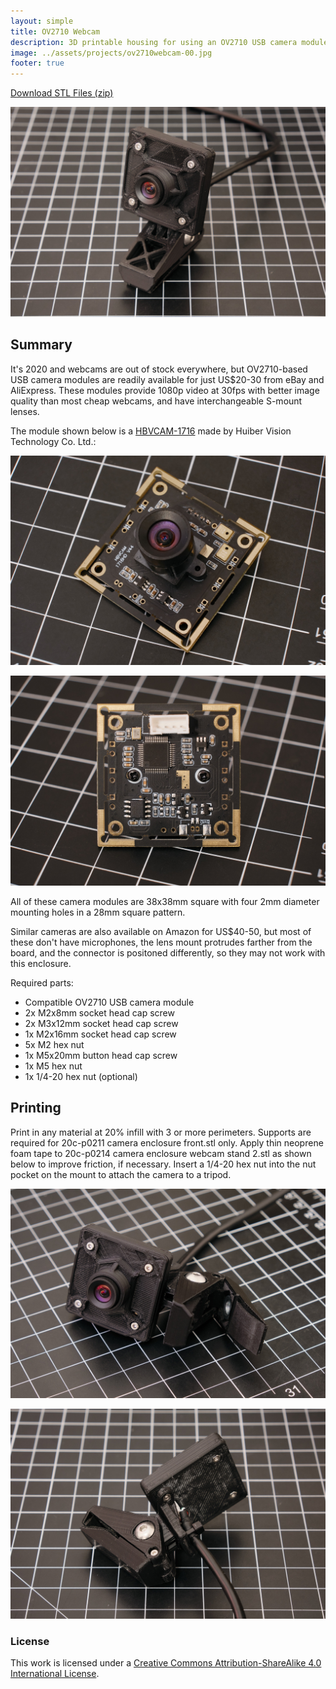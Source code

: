 ```yaml
---
layout: simple
title: OV2710 Webcam
description: 3D printable housing for using an OV2710 USB camera module as a webcam
image: ../assets/projects/ov2710webcam-00.jpg
footer: true
---
```


<a href="../assets/projects/ov2710webcam-stl.zip" class="button">Download STL Files (zip)</a>

![](../assets/projects/ov2710webcam-00.jpg)

## Summary
It's 2020 and webcams are out of stock everywhere, but OV2710-based USB camera modules are readily available for just US$20-30 from eBay and AliExpress. These modules provide 1080p video at 30fps with better image quality than most cheap webcams, and have interchangeable S-mount lenses.

The module shown below is a [HBVCAM-1716](https://www.hbvcamera.com/full-hd-1080p-usb-cameras/hbvcam-1716-2710-s1.0.html) made by Huiber Vision Technology Co. Ltd.:

![](../assets/projects/ov2710webcam-01.jpg)

![](../assets/projects/ov2710webcam-02.jpg)

All of these camera modules are 38x38mm square with four 2mm diameter mounting holes in a 28mm square pattern.

Similar cameras are also available on Amazon for US$40-50, but most of these don't have microphones, the lens mount protrudes farther from the board, and the connector is positoned differently, so they may not work with this enclosure.

Required parts:
* Compatible OV2710 USB camera module
* 2x M2x8mm socket head cap screw
* 2x M3x12mm socket head cap screw
* 1x M2x16mm socket head cap screw
* 5x M2 hex nut
* 1x M5x20mm button head cap screw
* 1x M5 hex nut
* 1x 1/4-20 hex nut (optional)

## Printing
Print in any material at 20% infill with 3 or more perimeters. Supports are required for 20c-p0211 camera enclosure front.stl only. Apply thin neoprene foam tape to 20c-p0214 camera enclosure webcam stand 2.stl as shown below to improve friction, if necessary. Insert a 1/4-20 hex nut into the nut pocket on the mount to attach the camera to a tripod.

![](../assets/projects/ov2710webcam-03.jpg)

![](../assets/projects/ov2710webcam-04.jpg)

### License
This work is licensed under a [Creative Commons Attribution-ShareAlike 4.0 International License](http://creativecommons.org/licenses/by-sa/4.0/).
